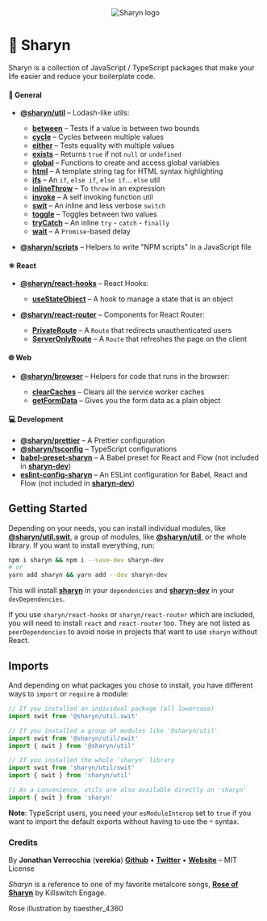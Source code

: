<div align="center">
  <img src="https://user-images.githubusercontent.com/40995577/42487947-ea40d256-840b-11e8-8acc-50e62a3226b7.png" alt="Sharyn logo">
</div>

# 🌹 Sharyn

Sharyn is a collection of JavaScript / TypeScript packages that make your life easier and reduce your boilerplate code.

#### 💯 General

- [**@sharyn/util**](https://github.com/sharynjs/sharyn/blob/master/packages/util/README.md#readme) – Lodash-like utils:
  - [**between**](https://github.com/sharynjs/sharyn/blob/master/packages/util.between/README.md#readme) – Tests if a value is between two bounds
  - [**cycle**](https://github.com/sharynjs/sharyn/blob/master/packages/util.cycle/README.md#readme) – Cycles between multiple values
  - [**either**](https://github.com/sharynjs/sharyn/blob/master/packages/util.either/README.md#readme) – Tests equality with multiple values
  - [**exists**](https://github.com/sharynjs/sharyn/blob/master/packages/util.exists/README.md#readme) – Returns `true` if not `null` or `undefined`
  - [**global**](https://github.com/sharynjs/sharyn/blob/master/packages/util.global/README.md#readme) – Functions to create and access global variables
  - [**html**](https://github.com/sharynjs/sharyn/blob/master/packages/util.html/README.md#readme) – A template string tag for HTML syntax highlighting
  - [**ifs**](https://github.com/sharynjs/sharyn/blob/master/packages/util.ifs/README.md#readme) – An `if`, `else if`, `else if`... `else` util
  - [**inlineThrow**](https://github.com/sharynjs/sharyn/blob/master/packages/util.inlineThrow/README.md#readme) – To `throw` in an expression
  - [**invoke**](https://github.com/sharynjs/sharyn/blob/master/packages/util.invoke/README.md#readme) – A self invoking function util
  - [**swit**](https://github.com/sharynjs/sharyn/blob/master/packages/util.swit/README.md#readme) – An inline and less verbose `switch`
  - [**toggle**](https://github.com/sharynjs/sharyn/blob/master/packages/util.toggle/README.md#readme) – Toggles between two values
  - [**tryCatch**](https://github.com/sharynjs/sharyn/blob/master/packages/util.trycatch/README.md#readme) – An inline `try` - `catch` - `finally`
  - [**wait**](https://github.com/sharynjs/sharyn/blob/master/packages/util.wait/README.md#readme) – A `Promise`-based delay

- [**@sharyn/scripts**](https://github.com/sharynjs/sharyn/blob/master/packages/scripts/README.md#readme) – Helpers to write "NPM scripts" in a JavaScript file

#### ⚛️ React

- [**@sharyn/react-hooks**](https://github.com/sharynjs/sharyn/blob/master/packages/react-hooks/README.md#readme) – React Hooks:
  - [**useStateObject**](https://github.com/sharynjs/sharyn/blob/master/packages/react-router.usestateobject/README.md#readme) – A hook to manage a state that is an object

- [**@sharyn/react-router**](https://github.com/sharynjs/sharyn/blob/master/packages/react-router/README.md#readme) – Components for React Router:
  - [**PrivateRoute**](https://github.com/sharynjs/sharyn/blob/master/packages/react-router.privateroute/README.md#readme) – A `Route` that redirects unauthenticated users
  - [**ServerOnlyRoute**](https://github.com/sharynjs/sharyn/blob/master/packages/react-router.serveronlyroute/README.md#readme) – A `Route` that refreshes the page on the client

#### 🌐 Web

- [**@sharyn/browser**](https://github.com/sharynjs/sharyn/blob/master/packages/browser/README.md#readme) – Helpers for code that runs in the browser:

  - [**clearCaches**](https://github.com/sharynjs/sharyn/blob/master/packages/browser.clearcaches/README.md#readme) – Clears all the service worker caches
  - [**getFormData**](https://github.com/sharynjs/sharyn/blob/master/packages/browser.getformdata/README.md#readme) – Gives you the form data as a plain object

#### 💻 Development

- [**@sharyn/prettier**](https://github.com/sharynjs/sharyn/blob/master/packages/prettier/README.md#readme) – A Prettier configuration
- [**@sharyn/tsconfig**](https://github.com/sharynjs/sharyn/blob/master/packages/tsconfig/README.md#readme) – TypeScript configurations
- [**babel-preset-sharyn**](https://github.com/sharynjs/babel-preset-sharyn/blob/master/README.md#readme) – A Babel preset for React and Flow (not included in [**sharyn-dev**](https://github.com/sharynjs/sharyn/blob/master/packages/_sharyn-dev/README.md#readme))
- [**eslint-config-sharyn**](https://github.com/sharynjs/eslint-config-sharyn) – An ESLint configuration for Babel, React and Flow (not included in [**sharyn-dev**](https://github.com/sharynjs/sharyn/blob/master/packages/_sharyn-dev/README.md#readme))

## Getting Started

Depending on your needs, you can install individual modules, like [**@sharyn/util.swit**](https://github.com/sharynjs/sharyn/blob/master/packages/util.swit/README.md#readme), a group of modules, like [**@sharyn/util**](https://github.com/sharynjs/sharyn/blob/master/packages/util/README.md#readme), or the whole library. If you want to install everything, run:

```sh
npm i sharyn && npm i --save-dev sharyn-dev
# or
yarn add sharyn && yarn add --dev sharyn-dev
```

This will install [**sharyn**](https://github.com/sharynjs/sharyn/blob/master/packages/_sharyn/README.md#readme) in your `dependencies` and [**sharyn-dev**](https://github.com/sharynjs/sharyn/blob/master/packages/_sharyn-dev/README.md#readme) in your `devDependencies`.

If you use `sharyn/react-hooks` or `sharyn/react-router` which are included, you will need to install `react` and `react-router` too. They are not listed as `peerDependencies` to avoid noise in projects that want to use `sharyn` without React.

## Imports

And depending on what packages you chose to install, you have different ways to `import` or `require` a module:

```js
// If you installed an individual package (all lowercase)
import swit from '@sharyn/util.swit'

// If you installed a group of modules like '@sharyn/util'
import swit from '@sharyn/util/swit'
import { swit } from '@sharyn/util'

// If you installed the whole 'sharyn' library
import swit from 'sharyn/util/swit'
import { swit } from 'sharyn/util'

// As a convenience, utils are also available directly on 'sharyn'
import { swit } from 'sharyn'
```

**Note**: TypeScript users, you need your `esModuleInterop` set to `true` if you want to import the default exports without having to use the `*` syntax.

### Credits

By **Jonathan Verrecchia** (**verekia**) [**Github**](https://github.com/verekia) • [**Twitter**](https://twitter.com/verekia) • [**Website**](https://verekia.com) – MIT License

_Sharyn_ is a reference to one of my favorite metalcore songs, [**Rose of Sharyn**](https://www.youtube.com/watch?v=PgMsACFMIq8) by Killswitch Engage.

Rose illustration by tiaesther_4360

